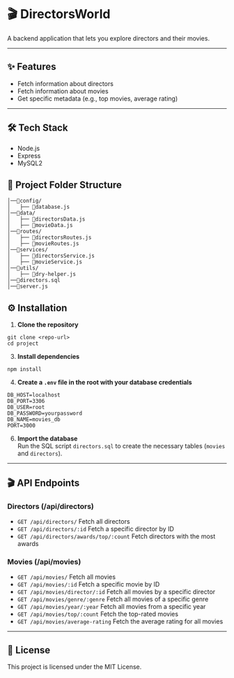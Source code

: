 # 🎬 DirectorsWorld

A backend application that lets you explore directors and their movies.

---

## ✨ Features
- Fetch information about directors  
- Fetch information about movies  
- Get specific metadata (e.g., top movies, average rating)  

---

## 🛠️ Tech Stack
- Node.js
- Express
- MySQL2

## 📁 Project Folder Structure
```
│──📂config/
│   ├── 📄database.js
│──📂data/
│   ├── 📄directorsData.js
│   ├── 📄movieData.js
│──📂routes/
│   ├── 📄directorsRoutes.js
│   ├── 📄movieRoutes.js
│──📂services/
│   ├── 📄directorsService.js
│   ├── 📄movieService.js
│──📂utils/
│   ├── 📄dry-helper.js
│──📄directors.sql
│──📄server.js
```


## ⚙️ Installation

1. **Clone the repository**
```
git clone <repo-url>
cd project
```
3. **Install dependencies**
```
npm install
```
4. **Create a `.env` file in the root with your database credentials**
```
DB_HOST=localhost  
DB_PORT=3306  
DB_USER=root  
DB_PASSWORD=yourpassword  
DB_NAME=movies_db  
PORT=3000  
```
6. **Import the database**  
Run the SQL script `directors.sql` to create the necessary tables (`movies` and `directors`).

---

## 🎬 API Endpoints

### Directors (/api/directors)
- `GET /api/directors/`  Fetch all directors  
- `GET /api/directors/:id`  Fetch a specific director by ID  
- `GET /api/directors/awards/top/:count`  Fetch directors with the most awards  

### Movies (/api/movies)
- `GET /api/movies/`  Fetch all movies  
- `GET /api/movies/:id`  Fetch a specific movie by ID  
- `GET /api/movies/director/:id`  Fetch all movies by a specific director  
- `GET /api/movies/genre/:genre` Fetch all movies of a specific genre  
- `GET /api/movies/year/:year`  Fetch all movies from a specific year  
- `GET /api/movies/top/:count`  Fetch the top-rated movies  
- `GET /api/movies/average-rating`  Fetch the average rating for all movies  

---

## 📄 License
This project is licensed under the MIT License.
